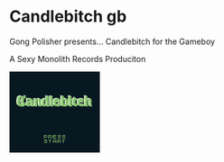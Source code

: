 # Candlebitch gb

Gong Polisher presents... Candlebitch for the Gameboy

A Sexy Monolith Records Produciton

![Alt text](assets/backgrounds/titlescreen.png?raw=true "Candlebitch for the Gameboy")
